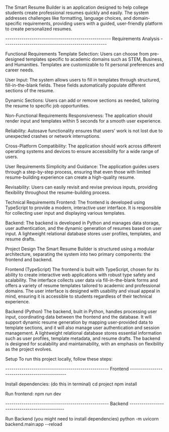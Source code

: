 The Smart Resume Builder is an application designed to help college students create professional resumes quickly and easily. The system addresses challenges like formatting, language choices, and domain-specific requirements, providing users with a guided, user-friendly platform to create personalized resumes. 

---------------------------------------------------- Requirements Analysis ---------------------------------------------------

Functional Requirements
Template Selection: Users can choose from pre-designed templates specific to academic domains such as STEM, Business, and Humanities. Templates are customizable to fit personal preferences and career needs.

User Input: The system allows users to fill in templates through structured, fill-in-the-blank fields. These fields automatically populate different sections of the resume.

Dynamic Sections: Users can add or remove sections as needed, tailoring the resume to specific job opportunities.

Non-Functional Requirements
Responsiveness: The application should render input and templates within 5 seconds for a smooth user experience.

Reliability: Autosave functionality ensures that users' work is not lost due to unexpected crashes or network interruptions.

Cross-Platform Compatibility: The application should work across different operating systems and devices to ensure accessibility for a wide range of users.

User Requirements
Simplicity and Guidance: The application guides users through a step-by-step process, ensuring that even those with limited resume-building experience can create a high-quality resume.

Revisability: Users can easily revisit and revise previous inputs, providing flexibility throughout the resume-building process.

Technical Requirements
Frontend: The frontend is developed using TypeScript to provide a modern, interactive user interface. It is responsible for collecting user input and displaying various templates.

Backend: The backend is developed in Python and manages data storage, user authentication, and the dynamic generation of resumes based on user input. A lightweight relational database stores user profiles, templates, and resume drafts.

Project Design
The Smart Resume Builder is structured using a modular architecture, separating the system into two primary components: the frontend and backend.

Frontend (TypeScript)
The frontend is built with TypeScript, chosen for its ability to create interactive web applications with robust type safety and scalability. The interface collects user data via fill-in-the-blank forms and offers a variety of resume templates tailored to academic and professional domains. The user interface is designed with usability and visual appeal in mind, ensuring it is accessible to students regardless of their technical experience.

Backend (Python)
The backend, built in Python, handles processing user input, coordinating data between the frontend and the database. It will support dynamic resume generation by mapping user-provided data to template sections, and it will also manage user authentication and session management. A lightweight relational database stores essential information such as user profiles, template metadata, and resume drafts. The backend is designed for scalability and maintainability, with an emphasis on flexibility as the project evolves.

Setup
To run this project locally, follow these steps:

--------------------------------------------------- Frontend ----------------------------------------------

Install dependencies:
(do this in terminal)
cd project
npm install

Run frontend:
npm run dev

--------------------------------------------------- Backend ----------------------------------------------

Run Backend (you might need to install dependencies)
python -m uvicorn backend.main:app --reload




